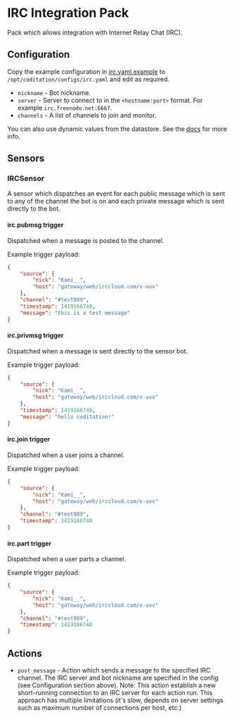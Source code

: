 # IRC Integration Pack

Pack which allows integration with Internet Relay Chat (IRC).

## Configuration

Copy the example configuration in [irc.yaml.example](./irc.yaml.example)
to `/opt/coditation/configs/irc.yaml` and edit as required.

* ``nickname`` - Bot nickname.
* ``server`` - Server to connect to in the `<hostname:port>` format. For
  example `irc.freenode.net:6667`.
* ``channels`` - A list of channels to join and monitor.

You can also use dynamic values from the datastore. See the
[docs](https://docs.coditation.com/reference/pack_configs.html) for more info.

## Sensors

### IRCSensor

A sensor which dispatches an event for each public message which is sent to
any of the channel the bot is on and each private message which is sent
directly to the bot.

#### irc.pubmsg trigger

Dispatched when a message is posted to the channel.

Example trigger payload:

```json
{
    "source": {
        "nick": "Kami__",
        "host": "gateway/web/irccloud.com/x-uvv"
    },
    "channel": "#test989",
    "timestamp": 1419166748,
    "message": "this is a test message"
}
```

#### irc.privmsg trigger

Dispatched when a message is sent directly to the sensor bot.

Example trigger payload:

```json
{
    "source": {
        "nick": "Kami__",
        "host": "gateway/web/irccloud.com/x-uvv"
    },
    "timestamp": 1419166748,
    "message": "hello coditation!"
}
```

#### irc.join trigger

Dispatched when a user joins a channel.

Example trigger payload:

```json
{
    "source": {
        "nick": "Kami__",
        "host": "gateway/web/irccloud.com/x-uvv"
    },
    "channel": "#test989",
    "timestamp": 1419166748
}
```

#### irc.part trigger

Dispatched when a user parts a channel.

Example trigger payload:

```json
{
    "source": {
        "nick": "Kami__",
        "host": "gateway/web/irccloud.com/x-uvv"
    },
    "channel": "#test989",
    "timestamp": 1419166748
}
```

## Actions

* ``post_message`` - Action which sends a message to the specified IRC channel.
  The IRC server and bot nickname are specified in the config (see
  Configuration section above). Note: This action establish a new short-running
  connection to an IRC server for each action run. This approach has multiple
  limitations (it's slow, depends on server settings such as maximum number of
  connections per host, etc.)
